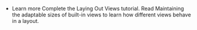 - Learn more
Complete the Laying Out Views tutorial.
Read Maintaining the adaptable sizes of built-in views to learn how different views behave in a layout.

